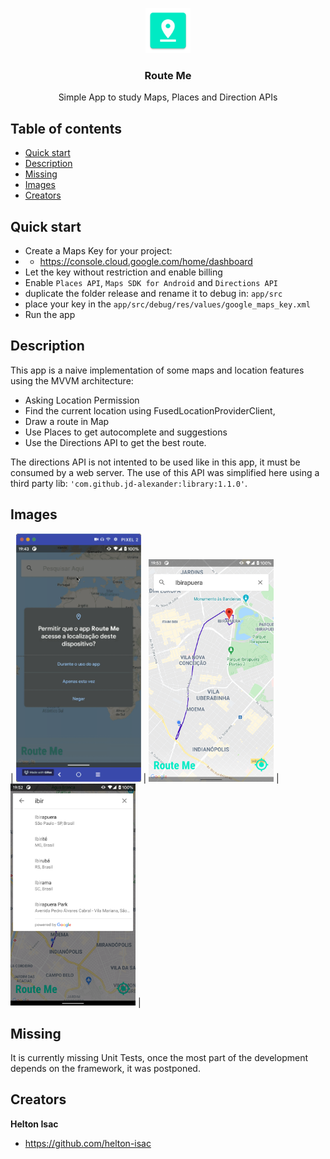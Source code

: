 <p align="center">
  <img src="./readme_assets/ic_launcher.png" width=72 height=72>
  
  <h3 align="center">Route Me</h3>

  <p align="center">
    Simple App to study Maps, Places and Direction APIs
    <br>
  </p>
</p>

## Table of contents

- [Quick start](#quick-start)
- [Description](#description)
- [Missing](#missing)
- [Images](#images)
- [Creators](#creators)

## Quick start

- Create a Maps Key for your project:
- - https://console.cloud.google.com/home/dashboard
- Let the key without restriction and enable billing
- Enable `Places API`, `Maps SDK for Android` and `Directions API`
- duplicate the folder release and rename it to debug in: `app/src`
- place your key in the `app/src/debug/res/values/google_maps_key.xml`
- Run the app

## Description

This app is a naive implementation of some maps and location features using the MVVM architecture:

- Asking Location Permission
- Find the current location using FusedLocationProviderClient,
- Draw a route in Map
- Use Places to get autocomplete and suggestions
- Use the Directions API to get the best route.

The directions API is not intented to be used like in this app, it must be consumed by a web server. The use of this API was simplified here using a third party lib: `'com.github.jd-alexander:library:1.1.0'`.

## Images

| <img src="./readme_assets/masp_gif.gif" width=200> | <img src="./readme_assets/route.png" width=200> | <img src="./readme_assets/Searching.png" width=200> |

## Missing

It is currently missing Unit Tests, once the most part of the development depends on the framework, it was postponed.

## Creators

**Helton Isac**

- <https://github.com/helton-isac>
